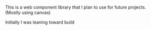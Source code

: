 This is a web component library that I plan to use for future projects. (Mostly using canvas)

Initially I was leaning toward build
